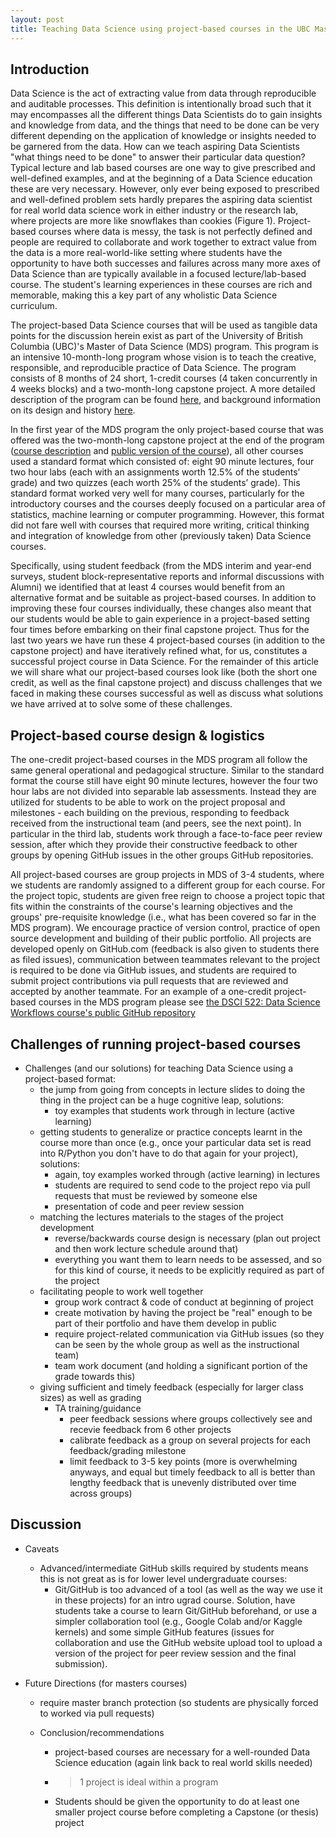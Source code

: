 ```yaml
---
layout: post
title: Teaching Data Science using project-based courses in the UBC Master of Data Science program
---
```


## Introduction

Data Science is the act of extracting value from data through reproducible and auditable processes. This definition is intentionally broad such that it may encompasses all the different things Data Scientists do to gain insights and knowledge from data, and the things that need to be done can be very different depending on the application of knowledge or insights needed to be garnered from the data. How can we teach aspiring Data Scientists "what things need to be done" to answer their particular data question? Typical lecture and lab based courses are one way to give prescribed and well-defined examples, and at the beginning of a Data Science education these are very necessary. However, only ever being exposed to prescribed and well-defined problem sets hardly prepares the aspiring data scientist for real world data science work in either industry or the research lab, where projects are more like snowflakes than cookies (Figure 1). Project-based courses where data is messy, the task is not perfectly defined and people are required to collaborate and work together to extract value from the data is a more real-world-like setting where students have the opportunity to have both successes and failures across many more axes of Data Science than are typically available in a focused lecture/lab-based course. The student's learning experiences in these courses are rich and memorable, making this a key part of any wholistic Data Science curriculum.

The project-based Data Science courses that will be used as tangible data points for the discussion herein exist as part of the University of British Columbia (UBC)'s Master of Data Science (MDS) program. This program is an intensive 10-month-long program whose vision is to teach the creative, responsible, and reproducible practice of Data Science. The program consists of 8 months of 24 short, 1-credit courses (4 taken concurrently in 4 weeks blocks) and a two-month-long capstone project. A more detailed description of the program can be found [here](https://ubc-mds.github.io/about/), and background information on its design and history [here](https://ubc-mds.github.io/2019-02-19-designing-mds/).

In the first year of the MDS program the only project-based course that was offered was the two-month-long capstone project at the end of the program ([course description](https://ubc-mds.github.io/capstone/about/) and [public version of the course](https://github.com/UBC-MDS/DSCI_591_capstone-proj)), all other courses used a standard format which consisted of: eight 90 minute lectures,  four two hour labs (each with an assignments worth 12.5% of the students’ grade) and two quizzes (each worth 25% of the students’ grade). This standard format worked very well for many courses, particularly for the introductory courses and the courses deeply focused on a particular area of statistics, machine learning or computer programming. However, this format did not fare well with courses that required more writing, critical thinking and integration of knowledge from other (previously taken) Data Science courses.

Specifically, using student feedback (from the MDS interim and year-end surveys, student block-representative reports and informal discussions with Alumni) we identified that at least 4 courses would benefit from an alternative format and be suitable as project-based courses. In addition to improving these four courses individually, these changes also meant that our students would be able to gain experience in a project-based setting four times before embarking on their final capstone project. Thus for the last two years we have run these 4 project-based courses (in addition to the capstone project) and have iteratively refined what, for us, constitutes a successful project course in Data Science. For the remainder of this article we will share what our project-based courses look like (both the short one credit, as well as the final capstone project) and discuss challenges that we faced in making these courses successful as well as discuss what solutions we have arrived at to solve some of these challenges.

## Project-based course design & logistics

The one-credit project-based courses in the MDS program all follow the same general operational and pedagogical structure. Similar to the standard format the course still have eight 90 minute lectures, however the four two hour labs are not divided into separable lab assessments. Instead they are utilized for students to be able to work on the project proposal and milestones - each building on the previous, responding to feedback received from the instructional team (and peers, see the next point). In particular in the third lab, students work through a face-to-face peer review session, after which they provide their constructive feedback to other groups by opening GitHub issues in the other groups GitHub repositories.

All project-based courses are group projects in MDS of 3-4 students, where we students are randomly assigned to a different group for each course. For the project topic, students are given free reign to choose a project topic that fits within the constraints of the course's learning objectives and the groups' pre-requisite knowledge (i.e., what has been covered so far in the MDS program). We encourage practice of version control, practice of open source development and building of their public portfolio. All projects are developed openly on GitHub.com (feedback is also given to students there as filed issues), communication between teammates relevant to the project is required to be done via GitHub issues, and students are required to submit project contributions via pull requests that are reviewed and accepted by another teammate. For an example of a one-credit project-based courses in the MDS program please see [the DSCI 522: Data Science Workflows course's public GitHub repository](https://github.com/UBC-MDS/DSCI_522_dsci-workflows)

## Challenges of running project-based courses

- Challenges (and our solutions) for teaching Data Science using a project-based format:
  - the jump from going from concepts in lecture slides to doing the thing in the project can be a huge cognitive leap, solutions:
    - toy examples that students work through in lecture (active learning)
  - getting students to generalize or practice concepts learnt in the course more than once (e.g., once your particular data set is read into R/Python you don't have to do that again for your project), solutions:
    - again, toy examples worked through (active learning) in lectures
    - students are required to send code to the project repo via pull requests that must be reviewed by someone else
    - presentation of code and peer review session
  - matching the lectures materials to the stages of the project development
    - reverse/backwards course design is necessary (plan out project and then work lecture schedule around that)
    - everything you want them to learn needs to be assessed, and so for this kind of course, it needs to be explicitly required as part of the project
  - facilitating people to work well together
    - group work contract & code of conduct at beginning of project
    - create motivation by having the project be "real" enough to be part of their portfolio and have them develop in public
    - require project-related communication via GitHub issues (so they can be seen by the whole group as well as the instructional team)
    - team work document (and holding a significant portion of the grade towards this)
  - giving sufficient and timely feedback (especially for larger class sizes) as well as grading
    - TA training/guidance
      - peer feedback sessions where groups collectively see and recevie feedback from 6 other projects
      - calibrate feedback as a group on several projects for each feedback/grading milestone
      - limit feedback to 3-5 key points (more is overwhelming anyways, and equal but timely feedback to all is better than lengthy feedback that is unevenly distributed over time across groups)

## Discussion

- Caveats
  - Advanced/intermediate GitHub skills required by students means this is not great as is for lower level undergraduate courses:
    - Git/GitHub is too advanced of a tool (as well as the way we use it in these projects) for an intro ugrad course. Solution, have students take a course to learn Git/GitHub beforehand, or use a simpler collaboration tool (e.g., Google Colab and/or Kaggle kernels) and some simple GitHub features (issues for collaboration and use the GitHub website upload tool to upload a version of the project for peer review session and the final submission).

- Future Directions (for masters courses)
  - require master branch protection (so students are physically forced to worked via pull requests)

  - Conclusion/recommendations
    - project-based courses are necessary for a well-rounded Data Science education (again link back to real world skills needed)
    - > 1 project is ideal within a program
    - Students should be given the opportunity to do at least one smaller project course before completing a Capstone (or thesis) project
